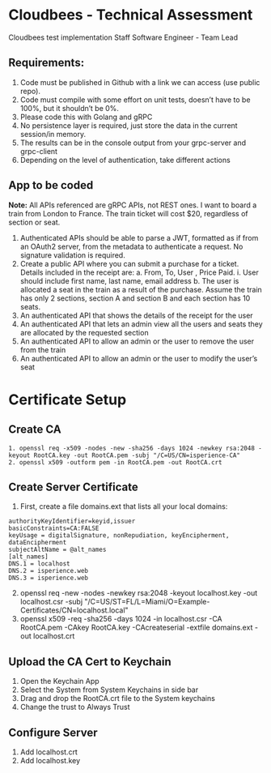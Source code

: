 # Cloudbees - Technical Assessment
Cloudbees test implementation
Staff Software Engineer  - Team Lead
 
## Requirements:
1. Code must be published in Github with a link we can access (use public repo).
2. Code must compile with some effort on unit tests, doesn’t have to be 100%, but it shouldn’t be 0%.
3. Please code this with Golang and gRPC
4. No persistence layer is required, just store the data in the current session/in memory.
5. The results can be in the console output from your grpc-server and grpc-client
6. Depending on the level of authentication, take different actions

## App to be coded
__Note:__ All APIs referenced are gRPC APIs, not REST ones.
I want to board a train from London to France. The train ticket will cost $20, regardless of section or seat.
1. Authenticated APIs should be able to parse a JWT, formatted as if from an OAuth2 server, from the metadata to authenticate a request. No signature validation is required.
2. Create a public API where you can submit a purchase for a ticket. Details included in the receipt are:
a. From, To, User , Price Paid.
i. User should include first name, last name, email address
b. The user is allocated a seat in the train as a result of the purchase. Assume the train has only 2 sections, section A and section B and each section has 10 seats.
3. An authenticated API that shows the details of the receipt for the user
4. An authenticated API that lets an admin view all the users and seats they are allocated by the requested section
5. An authenticated API to allow an admin or the user to remove the user from the train
6. An authenticated API to allow an admin or the user to modify the user’s seat



# Certificate Setup
## Create CA
	1. openssl req -x509 -nodes -new -sha256 -days 1024 -newkey rsa:2048 -keyout RootCA.key -out RootCA.pem -subj "/C=US/CN=isperience-CA"
	2. openssl x509 -outform pem -in RootCA.pem -out RootCA.crt

## Create Server Certificate

1. First, create a file domains.ext that lists all your local domains:

```
authorityKeyIdentifier=keyid,issuer
basicConstraints=CA:FALSE
keyUsage = digitalSignature, nonRepudiation, keyEncipherment, dataEncipherment
subjectAltName = @alt_names
[alt_names]
DNS.1 = localhost
DNS.2 = isperience.web 
DNS.3 = isperience.web
```

2. openssl req -new -nodes -newkey rsa:2048 -keyout localhost.key -out localhost.csr -subj "/C=US/ST=FL/L=Miami/O=Example-Certificates/CN=localhost.local"
3. openssl x509 -req -sha256 -days 1024 -in localhost.csr -CA RootCA.pem -CAkey RootCA.key -CAcreateserial -extfile domains.ext -out localhost.crt

## Upload the CA Cert to Keychain
1. Open the Keychain App
2. Select the System from System Keychains in side bar
3. Drag and drop the RootCA.crt file to the System keychains
4. Change the trust to Always Trust

## Configure Server
1. Add localhost.crt
2. Add localhost.key